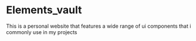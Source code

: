 # Elements_vault
This is a personal website that features a wide range of ui components that i commonly use in my projects
